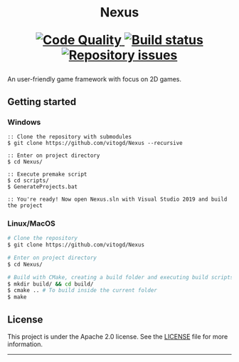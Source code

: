 <h1 align="center">
    Nexus

  <p align="center">
   <a href="https://app.codacy.com/gh/vitogd/Nexus?utm_source=github.com&utm_medium=referral&utm_content=vitogd/Nexus&utm_campaign=Badge_Grade" >
     <img alt="Code Quality" src="https://img.shields.io/codacy/grade/06c9f01ad7214c80a28043c4ee32521c?style=for-the-badge">
   </a>
    
   <a href="https://github.com/vitogd/Nexus/actions?query=workflow%3AMSBuild">
     <img alt="Build status" src="https://img.shields.io/github/workflow/status/vitogd/Nexus/MSBuild?style=for-the-badge">
   </a>
    
   <a href="https://github.com/vitogd/Nexus/issues">
     <img alt="Repository issues" src="https://img.shields.io/github/issues-raw/vitogd/Nexus?style=for-the-badge">
   </a>
  </p>
</h1>

An user-friendly game framework with focus on 2D games.

## Getting started

### Windows

```console
:: Clone the repository with submodules
$ git clone https://github.com/vitogd/Nexus --recursive 

:: Enter on project directory
$ cd Nexus/

:: Execute premake script
$ cd scripts/
$ GenerateProjects.bat

:: You're ready! Now open Nexus.sln with Visual Studio 2019 and build the project
```

### Linux/MacOS

```bash
# Clone the repository
$ git clone https://github.com/vitogd/Nexus

# Enter on project directory
$ cd Nexus/

# Build with CMake, creating a build folder and executing build scripts
$ mkdir build/ && cd build/
$ cmake .. # To build inside the current folder
$ make
```

## License

This project is under the Apache 2.0 license. See the [LICENSE](https://github.com/vitogd/Nexus/blob/master/LICENSE) file for more information.

---

